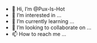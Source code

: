 - 👋 Hi, I’m @Pux-Is-Hot
- 👀 I’m interested in ...
- 🌱 I’m currently learning ...
- 💞️ I’m looking to collaborate on ...
- 📫 How to reach me ...

<!---
Pux-Is-Hot/Pux-Is-Hot is a ✨ special ✨ repository because its `README.md` (this file) appears on your GitHub profile.
You can click the Preview link to take a look at your changes.
--->
